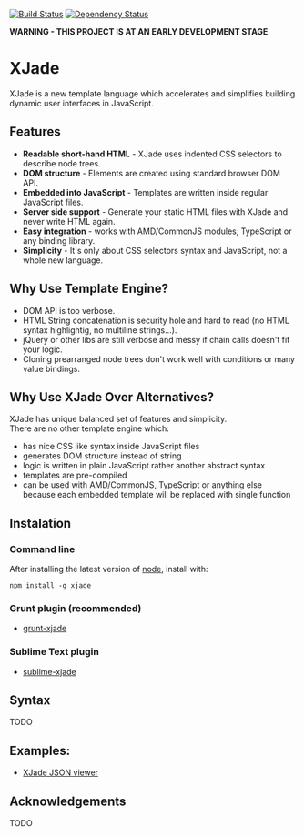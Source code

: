 [![Build Status](https://travis-ci.org/dorny/xjade.png?branch=master)](https://travis-ci.org/dorny/xjade)
[![Dependency Status](https://gemnasium.com/dorny/xjade.png)](https://gemnasium.com/dorny/xjade)

**WARNING - THIS PROJECT IS AT AN EARLY DEVELOPMENT STAGE**

# XJade

XJade is a new template language which accelerates and simplifies building dynamic user interfaces in JavaScript.  


##  Features
* **Readable short-hand HTML** - XJade uses indented CSS selectors to describe node trees.
* **DOM structure** - Elements are created using standard browser DOM API.
* **Embedded into JavaScript** - Templates are written inside regular JavaScript files.
* **Server side support** - Generate your static HTML files with XJade and never write HTML again.
* **Easy integration** - works with AMD/CommonJS modules, TypeScript or any binding library.
* **Simplicity** - It's only about CSS selectors syntax and JavaScript, not a whole new language.


## Why Use Template Engine?
* DOM API is too verbose.
* HTML String concatenation is security hole and hard to read (no HTML syntax highlightig, no multiline strings...).
* jQuery or other libs are still verbose and messy if chain calls doesn't fit your logic.
* Cloning prearranged node trees don't work well with conditions or many value bindings.


## Why Use XJade Over Alternatives?

XJade has unique balanced set of features and simplicity.  
There are no other template engine which:  
* has nice CSS like syntax inside JavaScript files
* generates DOM structure instead of string
* logic is written in plain JavaScript rather another abstract syntax
* templates are pre-compiled
* can be used with AMD/CommonJS, TypeScript or anything else because each embedded template will be replaced with single function


## Instalation


### Command line
After installing the latest version of [node](http://nodejs.org/), install with:

```shell
npm install -g xjade
```


### Grunt plugin (recommended)
* [grunt-xjade](https://github.com/dorny/grunt-xjade)


### Sublime Text plugin
* [sublime-xjade](https://github.com/dorny/sublime-xjade)


## Syntax

TODO

## Examples:

* [XJade JSON viewer](https://github.com/dorny/xjade-example-json)

## Acknowledgements

TODO
